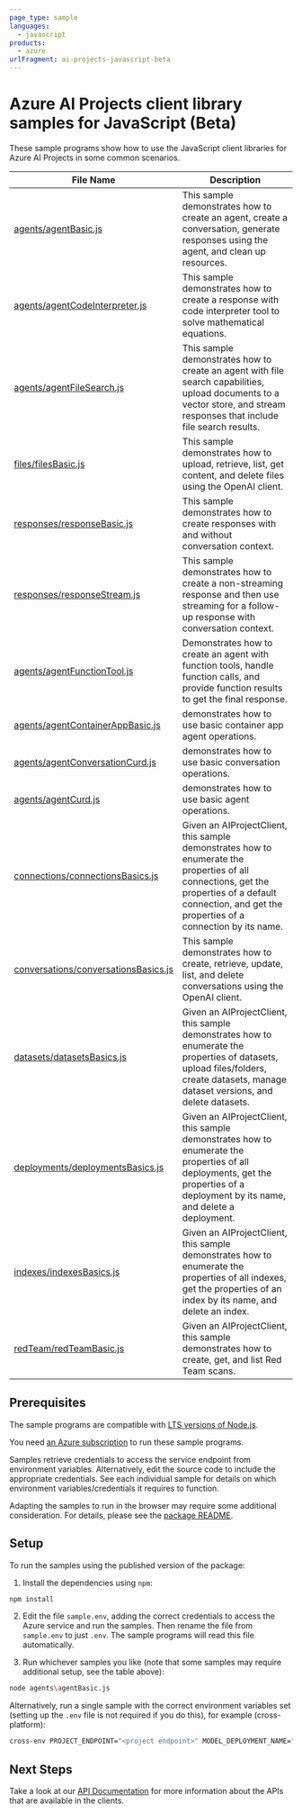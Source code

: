 ```yaml
---
page_type: sample
languages:
  - javascript
products:
  - azure
urlFragment: ai-projects-javascript-beta
---
```


# Azure AI Projects client library samples for JavaScript (Beta)

These sample programs show how to use the JavaScript client libraries for Azure AI Projects in some common scenarios.

| **File Name**                                                             | **Description**                                                                                                                                                                                        |
| ------------------------------------------------------------------------- | ------------------------------------------------------------------------------------------------------------------------------------------------------------------------------------------------------ |
| [agents/agentBasic.js][agents_agentbasic]                                 | This sample demonstrates how to create an agent, create a conversation, generate responses using the agent, and clean up resources.                                                                    |
| [agents/agentCodeInterpreter.js][agents_agentcodeinterpreter]             | This sample demonstrates how to create a response with code interpreter tool to solve mathematical equations.                                                                                          |
| [agents/agentFileSearch.js][agents_agentfilesearch]                       | This sample demonstrates how to create an agent with file search capabilities, upload documents to a vector store, and stream responses that include file search results.                              |
| [files/filesBasic.js][files_filesbasic]                                   | This sample demonstrates how to upload, retrieve, list, get content, and delete files using the OpenAI client.                                                                                         |
| [responses/responseBasic.js][responses_responsebasic]                     | This sample demonstrates how to create responses with and without conversation context.                                                                                                                |
| [responses/responseStream.js][responses_responsestream]                   | This sample demonstrates how to create a non-streaming response and then use streaming for a follow-up response with conversation context.                                                             |
| [agents/agentFunctionTool.js][agents_agentfunctiontool]                   | Demonstrates how to create an agent with function tools, handle function calls, and provide function results to get the final response.                                                                |
| [agents/agentContainerAppBasic.js][agents_agentcontainerappbasic]         | demonstrates how to use basic container app agent operations.                                                                                                                                          |
| [agents/agentConversationCurd.js][agents_agentconversationcurd]           | demonstrates how to use basic conversation operations.                                                                                                                                                 |
| [agents/agentCurd.js][agents_agentcurd]                                   | demonstrates how to use basic agent operations.                                                                                                                                                        |
| [connections/connectionsBasics.js][connections_connectionsbasics]         | Given an AIProjectClient, this sample demonstrates how to enumerate the properties of all connections, get the properties of a default connection, and get the properties of a connection by its name. |
| [conversations/conversationsBasics.js][conversations_conversationsbasics] | This sample demonstrates how to create, retrieve, update, list, and delete conversations using the OpenAI client.                                                                                      |
| [datasets/datasetsBasics.js][datasets_datasetsbasics]                     | Given an AIProjectClient, this sample demonstrates how to enumerate the properties of datasets, upload files/folders, create datasets, manage dataset versions, and delete datasets.                   |
| [deployments/deploymentsBasics.js][deployments_deploymentsbasics]         | Given an AIProjectClient, this sample demonstrates how to enumerate the properties of all deployments, get the properties of a deployment by its name, and delete a deployment.                        |
| [indexes/indexesBasics.js][indexes_indexesbasics]                         | Given an AIProjectClient, this sample demonstrates how to enumerate the properties of all indexes, get the properties of an index by its name, and delete an index.                                    |
| [redTeam/redTeamBasic.js][redteam_redteambasic]                           | Given an AIProjectClient, this sample demonstrates how to create, get, and list Red Team scans.                                                                                                        |

## Prerequisites

The sample programs are compatible with [LTS versions of Node.js](https://github.com/nodejs/release#release-schedule).

You need [an Azure subscription][freesub] to run these sample programs.

Samples retrieve credentials to access the service endpoint from environment variables. Alternatively, edit the source code to include the appropriate credentials. See each individual sample for details on which environment variables/credentials it requires to function.

Adapting the samples to run in the browser may require some additional consideration. For details, please see the [package README][package].

## Setup

To run the samples using the published version of the package:

1. Install the dependencies using `npm`:

```bash
npm install
```

2. Edit the file `sample.env`, adding the correct credentials to access the Azure service and run the samples. Then rename the file from `sample.env` to just `.env`. The sample programs will read this file automatically.

3. Run whichever samples you like (note that some samples may require additional setup, see the table above):

```bash
node agents\agentBasic.js
```

Alternatively, run a single sample with the correct environment variables set (setting up the `.env` file is not required if you do this), for example (cross-platform):

```bash
cross-env PROJECT_ENDPOINT="<project endpoint>" MODEL_DEPLOYMENT_NAME="<model deployment name>" node agents\agentBasic.js
```

## Next Steps

Take a look at our [API Documentation][apiref] for more information about the APIs that are available in the clients.

[agents_agentbasic]: https://github.com/Azure/azure-sdk-for-js/blob/main/sdk/ai/ai-projects/samples/v2-beta/javascript/agents/agentBasic.js
[agents_agentcodeinterpreter]: https://github.com/Azure/azure-sdk-for-js/blob/main/sdk/ai/ai-projects/samples/v2-beta/javascript/agents/agentCodeInterpreter.js
[agents_agentfilesearch]: https://github.com/Azure/azure-sdk-for-js/blob/main/sdk/ai/ai-projects/samples/v2-beta/javascript/agents/agentFileSearch.js
[files_filesbasic]: https://github.com/Azure/azure-sdk-for-js/blob/main/sdk/ai/ai-projects/samples/v2-beta/javascript/files/filesBasic.js
[responses_responsebasic]: https://github.com/Azure/azure-sdk-for-js/blob/main/sdk/ai/ai-projects/samples/v2-beta/javascript/responses/responseBasic.js
[responses_responsestream]: https://github.com/Azure/azure-sdk-for-js/blob/main/sdk/ai/ai-projects/samples/v2-beta/javascript/responses/responseStream.js
[agents_agentfunctiontool]: https://github.com/Azure/azure-sdk-for-js/blob/main/sdk/ai/ai-projects/samples/v2-beta/javascript/agents/agentFunctionTool.js
[agents_agentcontainerappbasic]: https://github.com/Azure/azure-sdk-for-js/blob/main/sdk/ai/ai-projects/samples/v2-beta/javascript/agents/agentContainerAppBasic.js
[agents_agentconversationcurd]: https://github.com/Azure/azure-sdk-for-js/blob/main/sdk/ai/ai-projects/samples/v2-beta/javascript/agents/agentConversationCurd.js
[agents_agentcurd]: https://github.com/Azure/azure-sdk-for-js/blob/main/sdk/ai/ai-projects/samples/v2-beta/javascript/agents/agentCurd.js
[connections_connectionsbasics]: https://github.com/Azure/azure-sdk-for-js/blob/main/sdk/ai/ai-projects/samples/v2-beta/javascript/connections/connectionsBasics.js
[conversations_conversationsbasics]: https://github.com/Azure/azure-sdk-for-js/blob/main/sdk/ai/ai-projects/samples/v2-beta/javascript/conversations/conversationsBasics.js
[datasets_datasetsbasics]: https://github.com/Azure/azure-sdk-for-js/blob/main/sdk/ai/ai-projects/samples/v2-beta/javascript/datasets/datasetsBasics.js
[deployments_deploymentsbasics]: https://github.com/Azure/azure-sdk-for-js/blob/main/sdk/ai/ai-projects/samples/v2-beta/javascript/deployments/deploymentsBasics.js
[indexes_indexesbasics]: https://github.com/Azure/azure-sdk-for-js/blob/main/sdk/ai/ai-projects/samples/v2-beta/javascript/indexes/indexesBasics.js
[redteam_redteambasic]: https://github.com/Azure/azure-sdk-for-js/blob/main/sdk/ai/ai-projects/samples/v2-beta/javascript/redTeam/redTeamBasic.js
[apiref]: https://learn.microsoft.com/javascript/api/@azure/ai-projects
[freesub]: https://azure.microsoft.com/free/
[package]: https://github.com/Azure/azure-sdk-for-js/tree/main/sdk/ai/ai-projects/README.md
